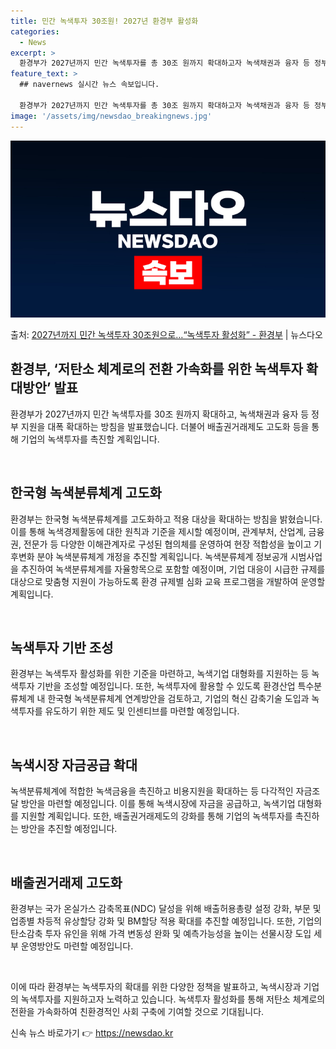 ```yaml
---
title: 민간 녹색투자 30조원! 2027년 환경부 활성화
categories:
  - News
excerpt: >
  환경부가 2027년까지 민간 녹색투자를 총 30조 원까지 확대하고자 녹색채권과 융자 등 정부 지원을 대폭 확…
feature_text: >
  ## navernews 실시간 뉴스 속보입니다.

  환경부가 2027년까지 민간 녹색투자를 총 30조 원까지 확대하고자 녹색채권과 융자 등 정부 지원을 대폭 확…
image: '/assets/img/newsdao_breakingnews.jpg'
---
```


![뉴스다오 속보](/assets/img/newsdao_breakingnews.jpg)

<p>출처: <a href="https://newsdao.kr/3377" rel="dofollow">2027년까지 민간 녹색투자 30조원으로…“녹색투자 활성화”   - 환경부</a> | 뉴스다오</p>

<h2 data-ke-size="size26">환경부, ‘저탄소 체계로의 전환 가속화를 위한 녹색투자 확대방안’ 발표</h2>
환경부가 2027년까지 민간 녹색투자를 30조 원까지 확대하고, 녹색채권과 융자 등 정부 지원을 대폭 확대하는 방침을 발표했습니다. 더불어 배출권거래제도 고도화 등을 통해 기업의 녹색투자를 촉진할 계획입니다.

<p data-ke-size="size16">&nbsp;</p>

<h2 data-ke-size="size24">한국형 녹색분류체계 고도화</h2>
환경부는 한국형 녹색분류체계를 고도화하고 적용 대상을 확대하는 방침을 밝혔습니다. 이를 통해 녹색경제활동에 대한 원칙과 기준을 제시할 예정이며, 관계부처, 산업계, 금융권, 전문가 등 다양한 이해관계자로 구성된 협의체를 운영하여 현장 적합성을 높이고 기후변화 분야 녹색분류체계 개정을 추진할 계획입니다. 녹색분류체계 정보공개 시범사업을 추진하여 녹색분류체계를 자율항목으로 포함할 예정이며, 기업 대응이 시급한 규제를 대상으로 맞춤형 지원이 가능하도록 환경 규제별 심화 교육 프로그램을 개발하여 운영할 계획입니다.

<p data-ke-size="size16">&nbsp;</p>

<h2 data-ke-size="size24">녹색투자 기반 조성</h2>
환경부는 녹색투자 활성화를 위한 기준을 마련하고, 녹색기업 대형화를 지원하는 등 녹색투자 기반을 조성할 예정입니다. 또한, 녹색투자에 활용할 수 있도록 환경산업 특수분류체계 내 한국형 녹색분류체계 연계방안을 검토하고, 기업의 혁신 감축기술 도입과 녹색투자를 유도하기 위한 제도 및 인센티브를 마련할 예정입니다.

<p data-ke-size="size16">&nbsp;</p>

<h2 data-ke-size="size24">녹색시장 자금공급 확대</h2>
녹색분류체계에 적합한 녹색금융을 촉진하고 비용지원을 확대하는 등 다각적인 자금조달 방안을 마련할 예정입니다. 이를 통해 녹색시장에 자금을 공급하고, 녹색기업 대형화를 지원할 계획입니다. 또한, 배출권거래제도의 강화를 통해 기업의 녹색투자를 촉진하는 방안을 추진할 예정입니다.

<p data-ke-size="size16">&nbsp;</p>

<h2 data-ke-size="size24">배출권거래제 고도화</h2>
환경부는 국가 온실가스 감축목표(NDC) 달성을 위해 배출허용총량 설정 강화, 부문 및 업종별 차등적 유상할당 강화 및 BM할당 적용 확대를 추진할 예정입니다. 또한, 기업의 탄소감축 투자 유인을 위해 가격 변동성 완화 및 예측가능성을 높이는 선물시장 도입 세부 운영방안도 마련할 예정입니다.

<p data-ke-size="size16">&nbsp;</p>

이에 따라 환경부는 녹색투자의 확대를 위한 다양한 정책을 발표하고, 녹색시장과 기업의 녹색투자를 지원하고자 노력하고 있습니다. 녹색투자 활성화를 통해 저탄소 체계로의 전환을 가속화하여 친환경적인 사회 구축에 기여할 것으로 기대됩니다. 

신속 뉴스 바로가기 👉 <a href="https://newsdao.kr" rel="dofollow">https://newsdao.kr</a>


